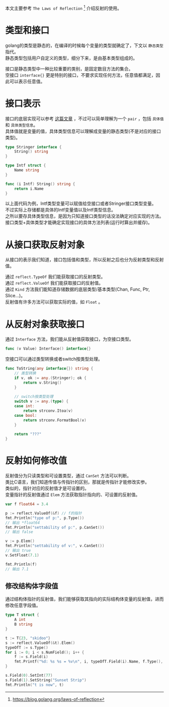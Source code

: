 
本文主要参考 `The Laws of Reflection` [^1] 介绍反射的使用。  
<!--more-->

# 类型和接口
golang的类型是静态的，在编译的时候每个变量的类型就确定了，下文以 `静态类型` 指代。  
静态类型包括用户自定义的类型，细分下来，是由基本类型组成的。  

接口是静态类型中一种比较重要的类别，是固定数目方法的集合。  
空接口 `interface{}` 更是特别的接口，不要求实现任何方法，任意值都满足，因此可以表示任意值。  

# 接口表示
接口的底层实现可以参考 [这篇文章](https://research.swtch.com/interfaces) ，不过可以简单理解为一个 `pair` ，包括 `具体值` 和 `具体类型信息`。  
具体值就是变量的值，具体类型信息可以理解成变量的静态类型(不是对应的接口类型)。  
```go
type Stringer interface {
	String() string
}

type Intf struct {
	Name string
}

func (i Intf) String() string {
	return i.Name
}
```
以上面代码为例，Intf类型变量可以赋值给空接口或者Stringer接口类型变量。  
不过实际上存储都是具体的Intf变量值以及Intf类型信息。  
之所以要存具体类型信息，是因为只知道接口类型的话没法确定对应实现的方法。  
接口类型+具体类型才能确定实现接口的具体方法列表(运行时算出并缓存)。  

# 从接口获取反射对象
从接口的表示我们知道，接口包括值和类型，所以反射之后也分为反射类型和反射值。  

通过 `reflect.TypeOf` 我们能获取接口的反射类型。  
通过 `reflect.ValueOf` 我们能获取接口的反射值。  
通过 `Kind` 方法我们能知道存储数据的底层类型/基本类型(Chan, Func, Ptr, Slice...)。  
反射值有许多方法可以获取实际的值，如 `Float` 。  

# 从反射对象获取接口
通过 `Interface` 方法，我们能从反射值获取接口，为空接口类型。  
```go
func (v Value) Interface() interface{}
```
空接口可以通过类型转换或者switch按类型处理。  
```go
func ToString(any interface{}) string {
    // 类型转换
    if v, ok := any.(Stringer); ok {
        return v.String()
    }
    
    // switch按类型处理
    switch v := any.(type) {
    case int:
        return strconv.Itoa(v)
    case bool:
        return strconv.FormatBool(v)
    }
    
    return "???"
}
```

# 反射如何修改值
反射值分为只读类型和可设置类型，通过 `CanSet` 方法可以判断。  
类比C语言，我们知道传值与传指针的区别，那就是传指针才能修改实参。  
类似的，指针对应的反射值才是可设置的。  
变量指针的反射值通过 `Elem` 方法获取指针指向的、可设置的反射值。  
```go
var f float64 = 3.4

p := reflect.ValueOf(&f) // f的指针
fmt.Println("type of p:", p.Type())
// 输出 *float64
fmt.Println("settability of p:", p.CanSet())
// 输出 false

v := p.Elem()
fmt.Println("settability of v:", v.CanSet())
// 输出 true
v.SetFloat(7.1)

fmt.Println(f)
// 输出 7.1
```

## 修改结构体字段值
通过结构体指针的反射值，我们能够获取其指向的实际结构体变量的反射值，进而修改任意字段值。  
```go
type T struct {
	A int
	B string
}

t := T{23, "skidoo"}
s := reflect.ValueOf(&t).Elem()
typeOfT := s.Type()
for i := 0; i < s.NumField(); i++ {
	f := s.Field(i)
	fmt.Printf("%d: %s %s = %v\n", i, typeOfT.Field(i).Name, f.Type(), f.Interface())
}

s.Field(0).SetInt(77)
s.Field(1).SetString("Sunset Strip")
fmt.Println("t is now", t)
```

[^1]: https://blog.golang.org/laws-of-reflection

